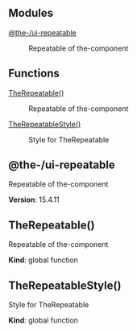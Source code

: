 <!--- Code generated by @the-/script-doc. DO NOT EDIT. -->

## Modules

<dl>
<dt><a href="#module_@the-/ui-repeatable">@the-/ui-repeatable</a></dt>
<dd><p>Repeatable of the-component</p>
</dd>
</dl>

## Functions

<dl>
<dt><a href="#TheRepeatable">TheRepeatable()</a></dt>
<dd><p>Repeatable of the-component</p>
</dd>
<dt><a href="#TheRepeatableStyle">TheRepeatableStyle()</a></dt>
<dd><p>Style for TheRepeatable</p>
</dd>
</dl>

<a name="module_@the-/ui-repeatable"></a>

## @the-/ui-repeatable
Repeatable of the-component

**Version**: 15.4.11  
<a name="TheRepeatable"></a>

## TheRepeatable()
Repeatable of the-component

**Kind**: global function  
<a name="TheRepeatableStyle"></a>

## TheRepeatableStyle()
Style for TheRepeatable

**Kind**: global function  
